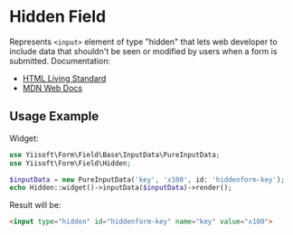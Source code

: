 # Hidden Field

Represents `<input>` element of type "hidden" that lets web developer to include data that shouldn't be seen or modified
by users when a form is submitted. Documentation:

- [HTML Living Standard](https://html.spec.whatwg.org/multipage/input.html#hidden-state-(type=hidden))
- [MDN Web Docs](https://developer.mozilla.org/docs/Web/HTML/Element/input/hidden)

## Usage Example

Widget:

```php
use Yiisoft\Form\Field\Base\InputData\PureInputData;
use Yiisoft\Form\Field\Hidden;

$inputData = new PureInputData('key', 'x100', id: 'hiddenform-key');
echo Hidden::widget()->inputData($inputData)->render();
```

Result will be:

```html
<input type="hidden" id="hiddenform-key" name="key" value="x100">
```
